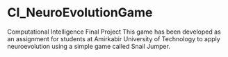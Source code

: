 # CI_NeuroEvolutionGame
Computational Intelligence Final Project
This game has been developed as an assignment for students at Amirkabir University of Technology to apply neuroevolution using a simple game called Snail Jumper.
